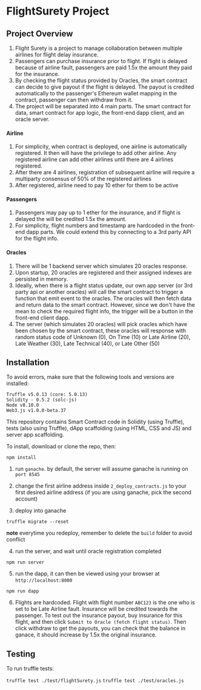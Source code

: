 # FlightSurety Project

## Project Overview

1. Flight Surety is a project to manage collaboration between multiple airlines for flight delay insurance.
2. Passengers can purchase insurance prior to flight. If flight is delayed because of airline fault, passengers are paid 1.5x the amount they paid for the insurance.
3. By checking the flight status provided by Oracles, the smart contract can decide to give payout if the flight is delayed. The payout is credited automatically to the passenger's Ethereum wallet mapping in the contract, passenger can then withdraw from it.
4. The project will be separated into 4 main parts. The smart contract for data, smart contract for app logic, the front-end dapp client, and an oracle server.

#### Airline
1. For simplicity, when contract is deployed, one airline is automatically registered. It then will have the privilege to add other airline. Any registered airline can add other airlines until there are 4 airlines registered.
2. After there are 4 airlines, registration of subsequent airline will require a multiparty consensus of 50% of the registered airlines
3. After registered, airline need to pay 10 ether for them to be active

#### Passengers
1. Passengers may pay up to 1 ether for the insurance, and if flight is delayed the will be credited 1.5x the amount.
2. For simplicity, flight numbers and timestamp are hardcoded in the front-end dapp parts. We could extend this by connecting to a 3rd party API for the flight info.

#### Oracles
1. There will be 1 backend server which simulates 20 oracles response.
2. Upon startup, 20 oracles are registered and their assigned indexes are persisted in memory.
3. Ideally, when there is a flight status update, our own app server (or 3rd party api or another oracles) will call the smart contract to trigger a function that emit event to the oracles. The oracles will then fetch data and return data to the smart contract. However, since we don't have the mean to check the required flight info, the trigger will be a button in the front-end client dapp.
4. The server (which simulates 20 oracles) will pick oracles which have been chosen by the smart contract, these oracles will response with random status code of Unknown (0), On Time (10) or Late Airline (20), Late Weather (30), Late Technical (40), or Late Other (50)


## Installation

To avoid errors, make sure that the following tools and versions are installed:
```
Truffle v5.0.13 (core: 5.0.13)
Solidity - 0.5.2 (solc-js)
Node v8.10.0
Web3.js v1.0.0-beta.37
```

This repository contains Smart Contract code in Solidity (using Truffle), tests (also using Truffle), dApp scaffolding (using HTML, CSS and JS) and server app scaffolding.

To install, download or clone the repo, then:

`npm install`

1. run `ganache`. by default, the server will assume ganache is running on `port 8545`

2. change the first airline address inside `2_deploy_contracts.js` to your first desired airline address (if you are using ganache, pick the second account)

3. deploy into ganache

`truffle migrate --reset`

**note** everytime you redeploy, remember to delete the `build` folder to avoid conflict

4. run the server, and wait until oracle registration completed

`npm run server`

5. run the dapp, it can then be viewed using your browser at `http://localhost:8000`

`npm run dapp`

6. Flights are hardcoded. Flight with flight number `ABC123` is the one who is set to be Late Airline fault. Insurance will be credited towards the passenger. To test out the insurance payout, buy insurance for this flight, and then click `Submit to Oracle (fetch flight status)`. Then click withdraw to get the payouts, you can check that the balance in ganace, it should increase by 1.5x the original insurance.

## Testing

To run truffle tests:

`truffle test ./test/flightSurety.js`
`truffle test ./test/oracles.js`